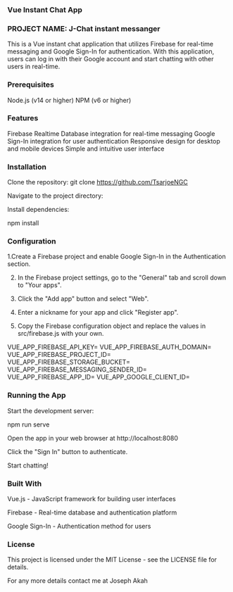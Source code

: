 ### Vue Instant Chat App 

### PROJECT NAME: J-Chat instant messanger 

This is a Vue instant chat application that utilizes Firebase for real-time messaging and Google Sign-In for authentication. With this application, users can log in with their Google account and start chatting with other users in real-time.

### Prerequisites

Node.js (v14 or higher)
NPM (v6 or higher)

 ### Features
Firebase Realtime Database integration for real-time messaging
Google Sign-In integration for user authentication
Responsive design for desktop and mobile devices
Simple and intuitive user interface

### Installation

Clone the repository: git clone https://github.com/TsarjoeNGC

Navigate to the project directory: 

Install dependencies: 

npm install

### Configuration

1.Create a Firebase project and enable Google Sign-In in the Authentication section.

2. In the Firebase project settings, go to the "General" tab and scroll down to "Your apps".

3. Click the "Add app" button and select "Web".

3. Enter a nickname for your app and click "Register app".

4. Copy the Firebase configuration object and replace the values in src/firebase.js with your own.

VUE_APP_FIREBASE_API_KEY=<your-firebase-api-key>
VUE_APP_FIREBASE_AUTH_DOMAIN=<your-firebase-auth-domain>
VUE_APP_FIREBASE_PROJECT_ID=<your-firebase-project-id>
VUE_APP_FIREBASE_STORAGE_BUCKET=<your-firebase-storage-bucket>
VUE_APP_FIREBASE_MESSAGING_SENDER_ID=<your-firebase-messaging-sender-id>
VUE_APP_FIREBASE_APP_ID=<your-firebase-app-id>
VUE_APP_GOOGLE_CLIENT_ID=<your-google-client-id>


### Running the App

Start the development server: 

npm run serve

Open the app in your web browser at http://localhost:8080

Click the "Sign In" button to authenticate.

Start chatting!

### Built With

Vue.js - JavaScript framework for building user interfaces

Firebase - Real-time database and authentication platform

Google Sign-In - Authentication method for users

### License

This project is licensed under the MIT License - see the LICENSE file for details.

For any more details contact me at Joseph Akah